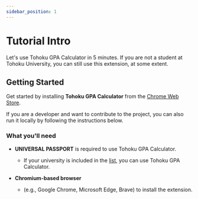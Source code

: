 ```yaml
---
sidebar_position: 1
---
```


# Tutorial Intro

Let's use Tohoku GPA Calculator in 5 minutes. If you are not a student at Tohoku University, you can still use this extension, at some extent.

## Getting Started

Get started by installing **Tohoku GPA Calculator** from the [Chrome Web Store](https://chromewebstore.google.com/detail/agbmcohifheiailbnjmcnapjdnkehajf?utm_source=item-share-cb).

If you are a developer and want to contribute to the project, you can also run it locally by following the instructions below.

### What you'll need

- **UNIVERSAL PASSPORT** is required to use Tohoku GPA Calculator.
  - If your university is included in the [list](https://www.jast-gakuen.com/casestudy/user/), you can use Tohoku GPA Calculator.

- **Chromium-based browser** 
  - (e.g., Google Chrome, Microsoft Edge, Brave) to install the extension.
